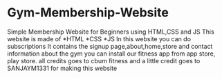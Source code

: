 # Gym-Membership-Website
Simple Membership Website for Beginners using HTML,CSS and JS
This website is made of *HTML *CSS *JS
In this website you can do subscriptions 
It contains the signup page,about,home,store and contact information about the gym
you can install our fitness app from app store, play store.
all credits goes to cbum fitness and a little credit goes to SANJAYM1331 for making this website
